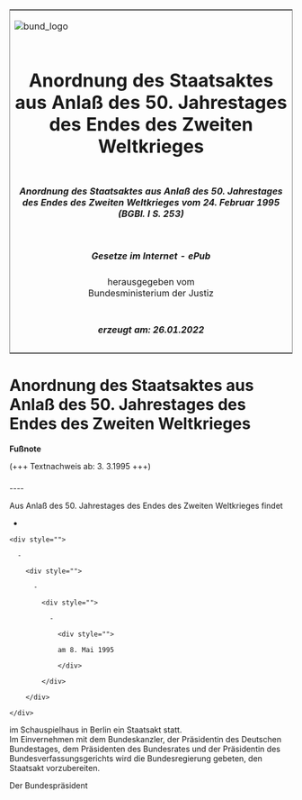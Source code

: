 <span id="DECKBLATT.html"></span>

<table border="0" frame="border" width="100%">

<tr valign="top">

<td align="left">

![bund\_logo](BfJ_2021_Web_de_de.gif)

</td>

<td align="right">

 

</td>

</tr>

<tr align="center" valign="middle">

<td colspan="2">

# Anordnung des Staatsaktes aus Anlaß des 50. Jahrestages des Endes des Zweiten Weltkrieges

</td>

</tr>

<tr align="center" valign="middle">

<td colspan="2">

##### Anordnung des Staatsaktes aus Anlaß des 50. Jahrestages des Endes des Zweiten Weltkrieges vom 24. Februar 1995 (BGBl. I S. 253)

</td>

</tr>

<tr align="center" valign="middle">

<td colspan="2">

  
  

##### Gesetze im Internet - ePub  
  
herausgegeben vom  
Bundesministerium der Justiz

</td>

</tr>

<tr align="center" valign="bottom">

<td colspan="2">

  
  

##### erzeugt am: 26.01.2022

</td>

</tr>

</table>

<span id="BJNR025300995.html"></span>

# Anordnung des Staatsaktes aus Anlaß des 50. Jahrestages des Endes des Zweiten Weltkrieges

<div>

  
**Fußnote**

<div class="jnhtml">

<div>

<div class="jurAbsatz">

(+++ Textnachweis ab: 3. 3.1995 +++)

</div>

</div>

</div>

</div>

<span id="BJNR025300995BJNE000100307.html"></span>

###   
\----

<div>

<div class="jnhtml">

<div>

<div class="jurAbsatz">

Aus Anlaß des 50. Jahrestages des Endes des Zweiten Weltkrieges findet

  - 
    
    <div style="">
    
      - 
        
        <div style="">
        
          - 
            
            <div style="">
            
              - 
                
                <div style="">
                
                am 8. Mai 1995
                
                </div>
            
            </div>
        
        </div>
    
    </div>

im Schauspielhaus in Berlin ein Staatsakt statt.  
Im Einvernehmen mit dem Bundeskanzler, der Präsidentin des Deutschen
Bundestages, dem Präsidenten des Bundesrates und der Präsidentin des
Bundesverfassungsgerichts wird die Bundesregierung gebeten, den
Staatsakt vorzubereiten.

</div>

<div class="jurAbsatz">

<span class="SP">Der Bundespräsident</span>

</div>

</div>

</div>

</div>
